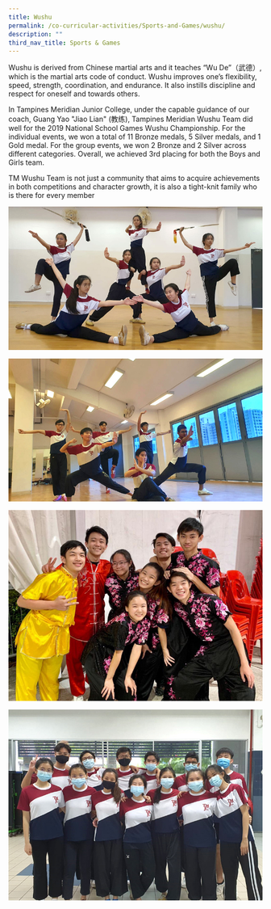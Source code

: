 ```yaml
---
title: Wushu
permalink: /co-curricular-activities/Sports-and-Games/wushu/
description: ""
third_nav_title: Sports & Games
---
```

Wushu is derived from Chinese martial arts and it teaches “Wu De”（武德）, which is the martial arts code of conduct. Wushu improves one’s flexibility, speed, strength, coordination, and endurance. It also instills discipline and respect for oneself and towards others.  
  
In Tampines Meridian Junior College, under the capable guidance of our coach, Guang Yao "Jiao Lian" (教练), Tampines Meridian Wushu Team did well for the 2019 National School Games Wushu Championship. For the individual events, we won a total of 11 Bronze medals, 5 Silver medals, and 1 Gold medal. For the group events, we won 2 Bronze and 2 Silver across different categories. Overall, we achieved 3rd placing for both the Boys and Girls team.  
  
TM Wushu Team is not just a community that aims to acquire achievements in both competitions and character growth, it is also a tight-knit family who is there for every member

![](/images/TMJC-StudentDevelopment_CCA_Wushu_01.jpeg)

![](/images/TMJC-StudentDevelopment_CCA_Wushu_02.jpeg)

![](/images/TMJC-StudentDevelopment_CCA_Wushu_03.jpeg)

![](/images/TMJC-StudentDevelopment_CCA_Wushu_04.jpeg)